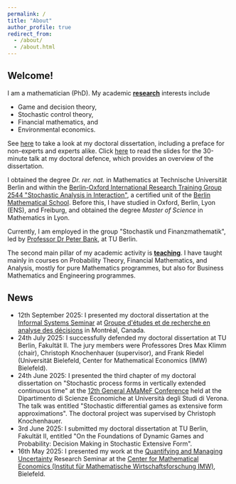 ```yaml
---
permalink: /
title: "About"
author_profile: true
redirect_from: 
  - /about/
  - /about.html
---
```


## Welcome!

I am a mathematician (PhD). My academic <a href="/research">**research**</a> interests include 
* Game and decision theory,
* Stochastic control theory,
* Financial mathematics, and
* Environmental economics.

See <a href="https://arxiv.org/pdf/2508.04752">here</a> to take a look at my doctoral dissertation, including a preface for non-experts and experts alike. Click <a href="{{ site.baseurl }}/files\On_the_Foundations_of_Dynamic_Games_and_Probability__Decision_Making_in_Stochastic_Extensive_Form.pdf">here</a> to read the slides for the 30-minute talk at my doctoral defence, which provides an overview of the dissertation.
<!--<embed src="{{ site.baseurl }}/files\On_the_Foundations_of_Dynamic_Games_and_Probability__Decision_Making_in_Stochastic_Extensive_Form.pdf" width="600" height="700" type='application/pdf'> -->

I obtained the degree <em>Dr. rer. nat.</em> in Mathematics at Technische Universität Berlin and within the <a href="https://www3.math.tu-berlin.de/stoch/IRTG/">Berlin-Oxford International Research Training Group 2544 "Stochastic Analysis in Interaction"</a>, a certified unit of the <a href="https://www.math-berlin.de/">Berlin Mathematical School</a>. Before this, I have studied in Oxford, Berlin, Lyon (ENS), and Freiburg, and obtained the degree <em>Master of Science</em> in Mathematics in Lyon.

Currently, I am employed in the group "Stochastik und Finanzmathematik", led by <a href="https://www3.math.tu-berlin.de/stoch/wp_bank/">Professor Dr Peter Bank</a>, at TU Berlin.

The second main pillar of my academic activity is <a href="/teaching">**teaching**</a>. I have taught mainly in courses on Probability Theory, Financial Mathematics, and Analysis, mostly for pure Mathematics programmes, but also for Business Mathematics and Engineering programmes.

## News

* 12th September 2025: I presented my doctoral dissertation at the <a href="">Informal Systems Seminar</a> at <a href="https://www.gerad.ca/fr">Groupe d'études et de recherche en analyse des décisions</a> in Montréal, Canada.
* 24th July 2025: I successfully defended my doctoral dissertation at TU Berlin, Fakultät II. The jury members were Professores Dres Max Klimm (chair), Christoph Knochenhauer (supervisor), and Frank Riedel (Universität Bielefeld, Center for Mathematical Economics (IMW) Bielefeld). 
* 24th June 2025: I presented the third chapter of my doctoral dissertation on "Stochastic process forms in vertically extended continuous time" at the <a href="https://sites.google.com/view/amamef2025/home">12th General AMaMeF Conference</a> held at the Dipartimento di Scienze Economiche at Università degli Studi di Verona. The talk was entitled "Stochastic differential games as extensive form approximations". The doctoral project was supervised by Christoph Knochenhauer.
* 3rd June 2025: I submitted my doctoral dissertation at TU Berlin, Fakultät II, entitled "On the Foundations of Dynamic Games and Probability: Decision Making in Stochastic Extensive Form".
* 16th May 2025: I presented my work at the <a href="https://www.uni-bielefeld.de/forschung/profil/fokusbereiche/quamu/index.xml">Quantifying and Managing Uncertainty</a> Research Seminar at the <a href="https://www.uni-bielefeld.de/zwe/imw/">Center for Mathematical Economics (Institut für Mathematische Wirtschaftsforschung IMW)</a>, Bielefeld.

